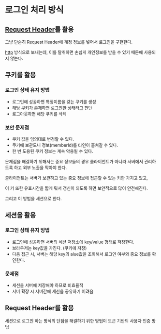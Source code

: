 # 로그인 처리 방식

## [Request Header](Request_Header.md)를 활용

그냥 단순히 Request Header에 계정 정보를 넣어서 로그인을 구현한다.

[http](http) 방식으로 보내는데, 이를 탈취하면 손쉽게 개인정보를 받을 수 있기 때문에 사용되지 않는다.

## 쿠키를 활용

### 로그인 상태 유지 방법

-   로그인에 성공하면 특정이름을 갖는 쿠키를 생성
-   해당 쿠키가 존재하면 로그인한 상태라고 판단
-   로그아웃하면 해당 쿠키를 삭제

### 보안 문제점

-   쿠키 값을 임의대로 변경할 수 있다.
-   쿠키에 보관도니 정보(memberId)를 타인이 훔쳐갈 수 있다.
-   한 번 도용된 쿠키 정보는 계속 악용될 수 있다.

문제점을 해결하기 위해서는 중요 정보들의 경우 클라이언트가 아니라 서버에서 관리하도록 하고 외부 노출을 막아야 한다.

클라이언트는 서버가 보관하고 있는 중요 정보에 접근할 수 있는 키만 가지고 있고, 

이 키 또한 유효시간을 짧게 둬서 갱신이 되도록 하면 보안적으로 많이 안전해진다. 

그리고 이 방법을 세션으로 한다.

## 세션을 활용

### 로그인 상태 유지 방법

-   로그인에 성공하면 서버의 세션 저장소에 key/value 형태로 저장한다.
-   브라우저는 key값을 가진다. (쿠키에 저장)
-   다음 접근 시, 서버는 해당 key의 alue값을 조회해서 로그인 여부와 중요 정보를 확인한다.

### 문제점

-   세션을 서버에 저장해야 하므로 비효율적
-   서버 확장 시 서버간에 세션을 공유하기 어려움

## Request Header를 활용
세션으로 로그인 하는 방식의 단점을 해결하기 위한 방법이 토큰 기반의 사용자 인증 방법